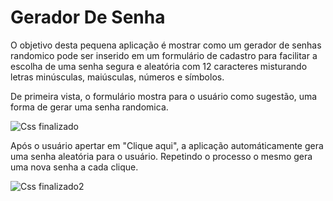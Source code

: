 # Gerador De Senha

  O objetivo desta pequena aplicação é mostrar como um gerador de senhas randomico pode ser inserido em um formulário de cadastro para facilitar a escolha de uma senha segura e aleatória com 12 caracteres misturando letras minúsculas, maiúsculas, números e símbolos. 

  De primeira vista, o formulário mostra para o usuário como sugestão, uma forma de gerar uma senha randomica.

![Css finalizado](https://user-images.githubusercontent.com/26336767/192403914-e8cceeb2-9085-4c99-896f-8a729a68eec7.png)

  Após o usuário apertar em "Clique aqui", a aplicação automáticamente gera uma senha aleatória para o usuário. Repetindo o processo o mesmo gera uma nova senha a cada clique.

![Css finalizado2](https://user-images.githubusercontent.com/26336767/192403939-55cd1a5c-1ade-487a-b9ff-02493f083d48.png)

